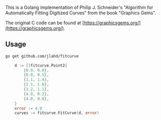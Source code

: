 This is a Golang implementation of Philip J. Schneider's "Algorithm
for Automatically Fitting Digitized Curves" from the book "Graphics
Gems".

The original C code can be found at
[https://graphicsgems.org/](https://graphicsgems.org/).

## Usage

```bash
go get github.com/jlahd/fitcurve
```

```go
	d := []fitcurve.Point2{
		{0.0, 0.0},
		{0.0, 0.5},
		{1.1, 1.4},
		{2.1, 1.6},
		{3.2, 1.1},
		{4.0, 0.2},
		{4.0, 0.0},
	}
	error := 4.0
	curves := fitcurve.FitCurve(d, error)
```
